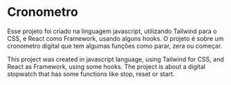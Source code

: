 # Cronometro

Esse projeto foi criado na linguagem javascript, utilizando Tailwind para o CSS, e React como Framework, usando alguns hooks. O projeto é sobre um cronometro digital que tem algumas funções como parar, zera ou começar.

This project was created in javascript language, using Tailwind for CSS, and React as Framework, using some hooks. The project is about a digital stopwatch that has some functions like stop, reset or start.
